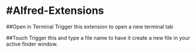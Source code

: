 #Alfred-Extensions
=================

##Open in Terminal
Trigger this extension to open a new terminal tab 

##Touch
Trigger this and type a file name to have it create a new file in your active finder window.